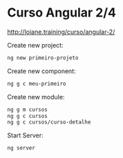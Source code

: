 # Curso Angular 2/4
http://loiane.training/curso/angular-2/

Create new project:
```bash 
ng new primeiro-projeto
```
Create new component:
```bash 
ng g c meu-primeiro
```

Create new module:
```bash
ng g m cursos
ng g c cursos
ng g c cursos/curso-detalhe
```

Start Server:
```bash 
ng server
```
